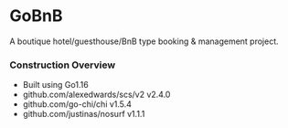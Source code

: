 # GoBnB

A boutique hotel/guesthouse/BnB type booking & management project.

### Construction Overview
- Built using Go1.16
- github.com/alexedwards/scs/v2 v2.4.0
- github.com/go-chi/chi v1.5.4
- github.com/justinas/nosurf v1.1.1